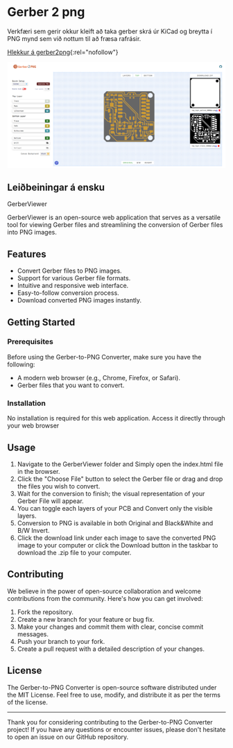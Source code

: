 # Gerber 2 png

Verkfæri sem gerir okkur kleift að taka gerber skrá úr KiCad og breytta í PNG mynd sem við nottum til að fræsa rafrásir.


[Hlekkur á gerber2png](https://gerber2png.fablabkerala.in/){:rel="nofollow"}

![gerber2png](../../assets/img/annad/gerber2png.png)

## Leiðbeiningar á ensku

GerberViewer 


GerberViewer is an open-source web application that serves as a versatile tool for viewing Gerber files and streamlining the conversion of Gerber files into PNG images. 

## Features

- Convert Gerber files to PNG images.
- Support for various Gerber file formats.
- Intuitive and responsive web interface.
- Easy-to-follow conversion process.
- Download converted PNG images instantly.

## Getting Started

### Prerequisites

Before using the Gerber-to-PNG Converter, make sure you have the following:

- A modern web browser (e.g., Chrome, Firefox, or Safari).
- Gerber files that you want to convert.

### Installation

No installation is required for this web application. Access it directly through your web browser 
## Usage

1. Navigate to the GerberViewer folder and Simply open the index.html file in the browser.
2. Click the "Choose File" button to select the Gerber file or drag and drop the files you wish to convert.
3. Wait for the conversion to finish; the visual representation of your Gerber File will appear.
4. You can toggle each layers of your PCB and Convert only the visible layers.
5. Conversion to PNG is available in both Original and Black&White and B/W Invert.
6. Click the download link under each image to save the converted PNG image to your computer or click the Download button in the taskbar to download the .zip file to your computer.

## Contributing

We believe in the power of open-source collaboration and welcome contributions from the community. Here's how you can get involved:

1. Fork the repository.
2. Create a new branch for your feature or bug fix.
3. Make your changes and commit them with clear, concise commit messages.
4. Push your branch to your fork.
5. Create a pull request with a detailed description of your changes.


## License

The Gerber-to-PNG Converter is open-source software distributed under the MIT License. Feel free to use, modify, and distribute it as per the terms of the license.

---

Thank you for considering contributing to the Gerber-to-PNG Converter project! If you have any questions or encounter issues, please don't hesitate to open an issue on our GitHub repository.

